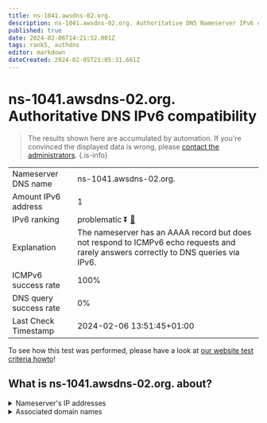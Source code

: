 ```yaml
---
title: ns-1041.awsdns-02.org.
description: ns-1041.awsdns-02.org. Authoritative DNS Nameserver IPv6 compatibility
published: true
date: 2024-02-06T14:21:52.001Z
tags: rank5, authdns
editor: markdown
dateCreated: 2024-02-05T21:05:31.661Z
---
```


# ns-1041.awsdns-02.org. Authoritative DNS IPv6 compatibility

> The results shown here are accumulated by automation. If you're convinced the displayed data is wrong, please [contact the administrators](/howto/chat). 
{.is-info}




|   |   |
| - | - |
| Nameserver DNS name | ns-1041.awsdns-02.org.
| Amount IPv6 address | 1
| IPv6 ranking | problematic :arrow_double_down: [🔗](/howto/ranking) |
| Explanation | The nameserver has an AAAA record but does not respond to ICMPv6 echo requests and rarely answers correctly to DNS queries via IPv6. |
| ICMPv6 success rate | 100%|
| DNS query success rate | 0% |
| Last Check Timestamp | 2024-02-06 13:51:45+01:00 |

To see how this test was performed, please have a look at [our website test criteria howto](/howto/testcriteria/authdns)!


## What is ns-1041.awsdns-02.org. about?




<details>
<summary>Nameserver's IP addresses</summary>

2600:9000:5304:1100::1

</details>



<details>
<summary>Associated domain names</summary>

www.takeda.com

</details>
